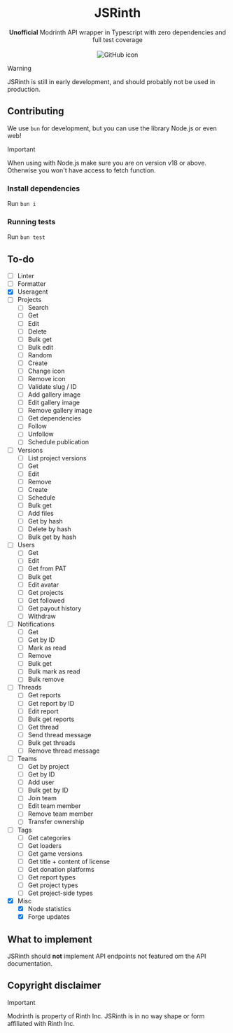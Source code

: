 <h1 align="center"> JSRinth </h1>
<p align="center">
  <strong>Unofficial</strong> Modrinth API wrapper in Typescript with zero dependencies and full test coverage
  <br><br>
  <img
    src="https://cdn.jsdelivr.net/npm/@intergrav/devins-badges@3/assets/cozy/available/github_vector.svg"
    alt="GitHub icon"
  />
</p>

> [!WARNING]
> JSRinth is still in early development, and should probably not be used in production.

## Contributing

We use `bun` for development, but you can use the library Node.js or even web!

> [!IMPORTANT]
> When using with Node.js make sure you are on version v18 or above.
> Otherwise you won't have access to fetch function.

### Install dependencies

Run `bun i`

### Running tests

Run `bun test`

## To-do

- [ ] Linter
- [ ] Formatter
- [x] Useragent
- [ ] Projects
  - [ ] Search
  - [ ] Get
  - [ ] Edit
  - [ ] Delete
  - [ ] Bulk get
  - [ ] Bulk edit
  - [ ] Random
  - [ ] Create
  - [ ] Change icon
  - [ ] Remove icon
  - [ ] Validate slug / ID
  - [ ] Add gallery image
  - [ ] Edit gallery image
  - [ ] Remove gallery image
  - [ ] Get dependencies
  - [ ] Follow
  - [ ] Unfollow
  - [ ] Schedule publication
- [ ] Versions
  - [ ] List project versions
  - [ ] Get
  - [ ] Edit
  - [ ] Remove
  - [ ] Create
  - [ ] Schedule
  - [ ] Bulk get
  - [ ] Add files
  - [ ] Get by hash
  - [ ] Delete by hash
  - [ ] Bulk get by hash
- [ ] Users
  - [ ] Get
  - [ ] Edit
  - [ ] Get from PAT
  - [ ] Bulk get
  - [ ] Edit avatar
  - [ ] Get projects
  - [ ] Get followed
  - [ ] Get payout history
  - [ ] Withdraw
- [ ] Notifications
  - [ ] Get
  - [ ] Get by ID
  - [ ] Mark as read
  - [ ] Remove
  - [ ] Bulk get
  - [ ] Bulk mark as read
  - [ ] Bulk remove
- [ ] Threads
  - [ ] Get reports
  - [ ] Get report by ID
  - [ ] Edit report
  - [ ] Bulk get reports
  - [ ] Get thread
  - [ ] Send thread message
  - [ ] Bulk get threads
  - [ ] Remove thread message
- [ ] Teams
  - [ ] Get by project
  - [ ] Get by ID
  - [ ] Add user
  - [ ] Bulk get by ID
  - [ ] Join team
  - [ ] Edit team member
  - [ ] Remove team member
  - [ ] Transfer ownership
- [ ] Tags
  - [ ] Get categories
  - [ ] Get loaders
  - [ ] Get game versions
  - [ ] Get title + content of license
  - [ ] Get donation platforms
  - [ ] Get report types
  - [ ] Get project types
  - [ ] Get project-side types
- [x] Misc
  - [x] Node statistics
  - [x] Forge updates

## What to implement

JSRinth should **not** implement API endpoints not featured om the API documentation.

## Copyright disclaimer

> [!Important]
> Modrinth is property of Rinth Inc. JSRinth is in no way shape or form affiliated with Rinth Inc.
